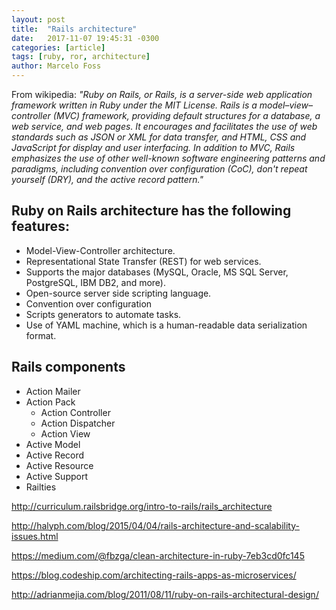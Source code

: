 ```yaml
---
layout: post
title:  "Rails architecture"
date:   2017-11-07 19:45:31 -0300
categories: [article]
tags: [ruby, ror, architecture]
author: Marcelo Foss
---
```

From wikipedia:
*"Ruby on Rails, or Rails, is a server-side web application framework written in Ruby under the MIT License. Rails is a model–view–controller (MVC) framework, providing default structures for a database, a web service, and web pages. It encourages and facilitates the use of web standards such as JSON or XML for data transfer, and HTML, CSS and JavaScript for display and user interfacing. In addition to MVC, Rails emphasizes the use of other well-known software engineering patterns and paradigms, including convention over configuration (CoC), don't repeat yourself (DRY), and the active record pattern."*

## Ruby on Rails architecture has the following features:
* Model-View-Controller architecture.
* Representational State Transfer (REST) for web services.
* Supports the major databases (MySQL, Oracle, MS SQL Server, PostgreSQL, IBM DB2, and more).
* Open-source server side scripting language.
* Convention over configuration
* Scripts generators to automate tasks.
* Use of YAML machine, which is a human-readable data serialization format.

## Rails components
* Action Mailer
* Action Pack
  * Action Controller
  * Action Dispatcher
  * Action View
* Active Model
* Active Record
* Active Resource
* Active Support
* Railties

http://curriculum.railsbridge.org/intro-to-rails/rails_architecture

http://halyph.com/blog/2015/04/04/rails-architecture-and-scalability-issues.html

https://medium.com/@fbzga/clean-architecture-in-ruby-7eb3cd0fc145

https://blog.codeship.com/architecting-rails-apps-as-microservices/

http://adrianmejia.com/blog/2011/08/11/ruby-on-rails-architectural-design/

